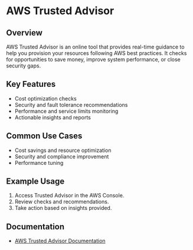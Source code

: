 # AWS Trusted Advisor

## Overview
AWS Trusted Advisor is an online tool that provides real-time guidance to help you provision your resources following AWS best practices. It checks for opportunities to save money, improve system performance, or close security gaps.

## Key Features
- Cost optimization checks
- Security and fault tolerance recommendations
- Performance and service limits monitoring
- Actionable insights and reports

## Common Use Cases
- Cost savings and resource optimization
- Security and compliance improvement
- Performance tuning

## Example Usage
1. Access Trusted Advisor in the AWS Console.
2. Review checks and recommendations.
3. Take action based on insights provided.

## Documentation
- [AWS Trusted Advisor Documentation](https://docs.aws.amazon.com/awssupport/trusted-advisor/)
